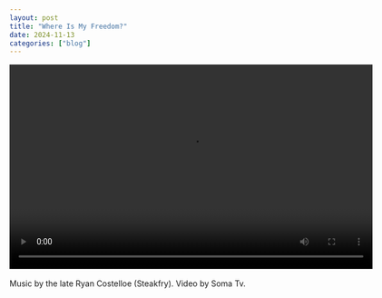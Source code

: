 ```yaml
---
layout: post
title: "Where Is My Freedom?"
date: 2024-11-13
categories: ["blog"]
---
```

<p style="font-size:15px">
  <div id="video-container">
    <video controls autoplay width="640" height="360">
      <source src="https://files.catbox.moe/89121v.mp4" type="video/mp4">
      Your browser does not support the video tag.
    </video>
  </div>

<br>
Music by the late Ryan Costelloe (Steakfry).
Video by Soma Tv.
</p>
